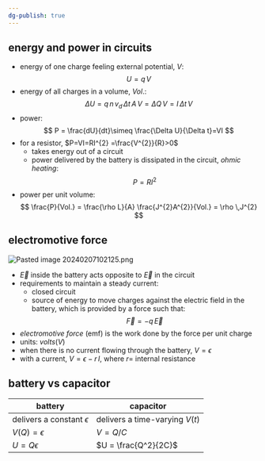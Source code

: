 ```yaml
---
dg-publish: true
---
```

## energy and power in circuits
- energy of one charge feeling external potential, $V:$
$$
U=q\,V
$$
- energy of all charges in a volume, $Vol.:$
$$
\Delta U = q\,n\,v_{d}\,\Delta t\, A\,V = \Delta Q\,V = I\, \Delta t\, V
$$
- power:
$$
P = \frac{dU}{dt}\simeq \frac{\Delta U}{\Delta t}=VI
$$
- for a resistor, $P=VI=RI^{2} =\frac{V^{2}}{R}>0$
	- takes energy out of a circuit
	- power delivered by the battery is dissipated in the circuit, *ohmic heating*:
$$
P= RI^{2}
$$
- power per unit volume:
$$
\frac{P}{Vol.} = \frac{\rho L}{A} \frac{J^{2}A^{2}}{Vol.} = \rho \,J^{2}
$$
## electromotive force
![Pasted image 20240207102125.png](/img/user/pics/Pasted%20image%2020240207102125.png)
- $\vec E$ inside the battery acts opposite to $\vec E$ in the circuit
- requirements to maintain a steady current:
	- closed circuit
	- source of energy to move charges against the electric field in the battery, which is provided by a force such that:
$$
\vec F  = -q\,\vec E
$$
- *electromotive force* (emf) is the work done by the force per unit charge
- units: $volts(V)$
- when there is no current flowing through the battery, $V=\epsilon$
- with a current, $V= \epsilon-r\,I$, where $r=$ internal resistance
## battery vs capacitor

| battery | capacitor |
| ---- | ---- |
| delivers a constant $\epsilon$ | delivers a time-varying $V(t)$ |
| $V(Q)= \epsilon$ | $V= Q/C$ |
| $U=Q\epsilon$ | $U = \frac{Q^2}{2C}$ |
